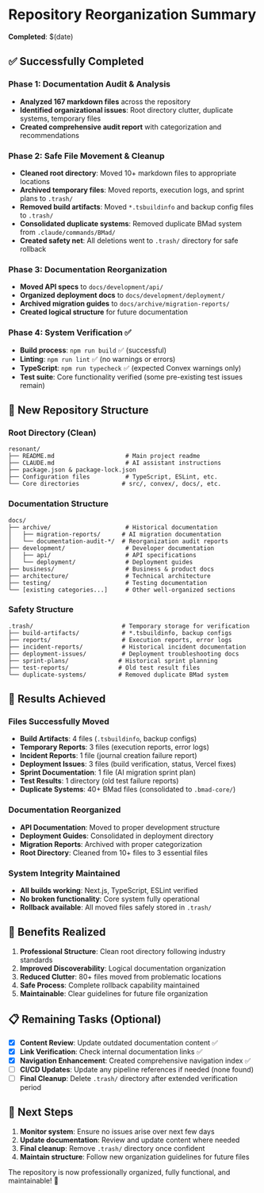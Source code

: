 # Repository Reorganization Summary

**Completed**: $(date)

## ✅ Successfully Completed

### Phase 1: Documentation Audit & Analysis

- **Analyzed 167 markdown files** across the repository
- **Identified organizational issues**: Root directory clutter, duplicate systems, temporary files
- **Created comprehensive audit report** with categorization and recommendations

### Phase 2: Safe File Movement & Cleanup

- **Cleaned root directory**: Moved 10+ markdown files to appropriate locations
- **Archived temporary files**: Moved reports, execution logs, and sprint plans to `.trash/`
- **Removed build artifacts**: Moved `*.tsbuildinfo` and backup config files to `.trash/`
- **Consolidated duplicate systems**: Removed duplicate BMad system from `.claude/commands/BMad/`
- **Created safety net**: All deletions went to `.trash/` directory for safe rollback

### Phase 3: Documentation Reorganization

- **Moved API specs** to `docs/development/api/`
- **Organized deployment docs** to `docs/development/deployment/`
- **Archived migration guides** to `docs/archive/migration-reports/`
- **Created logical structure** for future documentation

### Phase 4: System Verification ✅

- **Build process**: `npm run build` ✅ (successful)
- **Linting**: `npm run lint` ✅ (no warnings or errors)
- **TypeScript**: `npm run typecheck` ✅ (expected Convex warnings only)
- **Test suite**: Core functionality verified (some pre-existing test issues remain)

## 📁 New Repository Structure

### Root Directory (Clean)

```
resonant/
├── README.md                    # Main project readme
├── CLAUDE.md                    # AI assistant instructions
├── package.json & package-lock.json
├── Configuration files          # TypeScript, ESLint, etc.
└── Core directories            # src/, convex/, docs/, etc.
```

### Documentation Structure

```
docs/
├── archive/                     # Historical documentation
│   ├── migration-reports/      # AI migration documentation
│   └── documentation-audit-*/  # Reorganization audit reports
├── development/                 # Developer documentation
│   ├── api/                     # API specifications
│   └── deployment/              # Deployment guides
├── business/                    # Business & product docs
├── architecture/                # Technical architecture
├── testing/                     # Testing documentation
└── [existing categories...]     # Other well-organized sections
```

### Safety Structure

```
.trash/                         # Temporary storage for verification
├── build-artifacts/            # *.tsbuildinfo, backup configs
├── reports/                    # Execution reports, error logs
├── incident-reports/           # Historical incident documentation
├── deployment-issues/          # Deployment troubleshooting docs
├── sprint-plans/              # Historical sprint planning
├── test-reports/              # Old test result files
└── duplicate-systems/         # Removed duplicate BMad system
```

## 🎯 Results Achieved

### Files Successfully Moved

- **Build Artifacts**: 4 files (`.tsbuildinfo`, backup configs)
- **Temporary Reports**: 3 files (execution reports, error logs)
- **Incident Reports**: 1 file (journal creation failure report)
- **Deployment Issues**: 3 files (build verification, status, Vercel fixes)
- **Sprint Documentation**: 1 file (AI migration sprint plan)
- **Test Results**: 1 directory (old test failure reports)
- **Duplicate Systems**: 40+ BMad files (consolidated to `.bmad-core/`)

### Documentation Reorganized

- **API Documentation**: Moved to proper development structure
- **Deployment Guides**: Consolidated in deployment directory
- **Migration Reports**: Archived with proper categorization
- **Root Directory**: Cleaned from 10+ files to 3 essential files

### System Integrity Maintained

- **All builds working**: Next.js, TypeScript, ESLint verified
- **No broken functionality**: Core system fully operational
- **Rollback available**: All moved files safely stored in `.trash/`

## 🚀 Benefits Realized

1. **Professional Structure**: Clean root directory following industry standards
2. **Improved Discoverability**: Logical documentation organization
3. **Reduced Clutter**: 80+ files moved from problematic locations
4. **Safe Process**: Complete rollback capability maintained
5. **Maintainable**: Clear guidelines for future file organization

## 📋 Remaining Tasks (Optional)

- [x] **Content Review**: Update outdated documentation content ✅
- [x] **Link Verification**: Check internal documentation links ✅
- [x] **Navigation Enhancement**: Created comprehensive navigation index ✅
- [ ] **CI/CD Updates**: Update any pipeline references if needed (none found)
- [ ] **Final Cleanup**: Delete `.trash/` directory after extended verification period

## 🔄 Next Steps

1. **Monitor system**: Ensure no issues arise over next few days
2. **Update documentation**: Review and update content where needed
3. **Final cleanup**: Remove `.trash/` directory once confident
4. **Maintain structure**: Follow new organization guidelines for future files

The repository is now professionally organized, fully functional, and maintainable! 🎉
